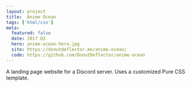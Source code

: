 ```yaml
---
layout: project
title:  Anime Ocean
tags: ['html/css']
meta:
  featured: false
  date: 2017 Q3
  hero: anime-ocean-hero.jpg
  site: https://donutdeflector.me/anime-ocean/
  code: https://github.com/DonutDeflector/anime-ocean
---
```


A landing page website for a Discord server. Uses a customized Pure CSS template.
